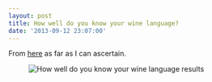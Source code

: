```yaml
---
layout: post
title: How well do you know your wine language?
date: '2013-09-12 23:07:00'
---
```


From [here](https://www.theguardian.com/quiz/questions/0,5961,1579424,00.html) as far as I can ascertain.

<figure class="kg-card kg-image-card"><img src="https://frny.uk/1zo" class="kg-image" alt="How well do you know your wine language results"></figure>